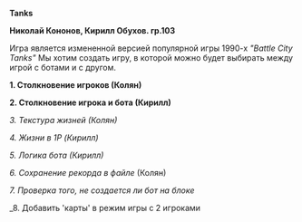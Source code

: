 **Tanks**

__Николай Кононов, Кирилл Обухов. гр.103__

Игра является измененной версией популярной игры 1990-х _"Battle City Tanks"_
Мы хотим создать игру, в которой можно будет выбирать между игрой с ботами и с другом.

__1. Столкновение игроков (Колян)__

__2. Столкновение игрока и бота (Кирилл)__

_3. Текстура жизней (Колян)_

_4. Жизни в 1P (Кирилл)_

_5. Логика бота (Кирилл)_

_6. Сохранение рекорда в файле_ (Колян)

_7. Проверка того, не создается ли бот на блоке_

_8. Добавить 'карты' в режим игры с 2 игроками


